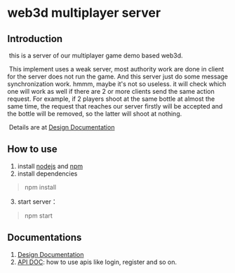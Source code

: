 # web3d multiplayer server

## Introduction

​	this is a server of our  multiplayer game demo based web3d.

​	This implement uses a weak server, most authority work are done in client for the server does not run the game. And this server just do some message synchronization work. hmmm, maybe  it's not so useless. it will check which one will work as well if there are 2 or more clients send the same action request. For example, if 2 players shoot at the same bottle at almost the same time, the request that reaches our server firstly will be accepted and the bottle will be removed, so the latter will shoot at nothing.

​	Details are at [Design Documentation](./doc/design.md)

## How to use

1. install [nodejs](https://nodejs.org/en/) and [npm]()
2. install dependencies

> npm install

3. start server：

> npm start

## Documentations

1. [Design Documentation](./doc/design.md)
2. [API DOC](./doc/api_doc.md): how to use apis like login, register and so on.